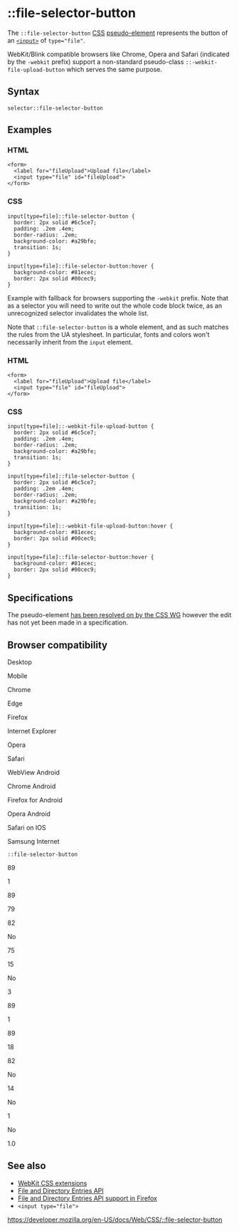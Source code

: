 # ::file-selector-button

The `::file-selector-button` [CSS](https://developer.mozilla.org/en-US/docs/Web/CSS) [pseudo-element](pseudo-elements) represents the button of an [`<input>`](https://developer.mozilla.org/en-US/docs/Web/HTML/Element/input) of `type="file"`.

WebKit/Blink compatible browsers like Chrome, Opera and Safari (indicated by the `-webkit` prefix) support a non-standard pseudo-class `::-webkit-file-upload-button` which serves the same purpose.

## Syntax

    selector::file-selector-button

## Examples

### HTML

    <form>
      <label for="fileUpload">Upload file</label>
      <input type="file" id="fileUpload">
    </form>

### CSS

    input[type=file]::file-selector-button {
      border: 2px solid #6c5ce7;
      padding: .2em .4em;
      border-radius: .2em;
      background-color: #a29bfe;
      transition: 1s;
    }

    input[type=file]::file-selector-button:hover {
      background-color: #81ecec;
      border: 2px solid #00cec9;
    }

Example with fallback for browsers supporting the `-webkit` prefix. Note that as a selector you will need to write out the whole code block twice, as an unrecognized selector invalidates the whole list.

Note that `::file-selector-button` is a whole element, and as such matches the rules from the UA stylesheet. In particular, fonts and colors won't necessarily inherit from the `input` element.

### HTML

    <form>
      <label for="fileUpload">Upload file</label>
      <input type="file" id="fileUpload">
    </form>

### CSS

    input[type=file]::-webkit-file-upload-button {
      border: 2px solid #6c5ce7;
      padding: .2em .4em;
      border-radius: .2em;
      background-color: #a29bfe;
      transition: 1s;
    }

    input[type=file]::file-selector-button {
      border: 2px solid #6c5ce7;
      padding: .2em .4em;
      border-radius: .2em;
      background-color: #a29bfe;
      transition: 1s;
    }

    input[type=file]::-webkit-file-upload-button:hover {
      background-color: #81ecec;
      border: 2px solid #00cec9;
    }

    input[type=file]::file-selector-button:hover {
      background-color: #81ecec;
      border: 2px solid #00cec9;
    }

## Specifications

The pseudo-element [has been resolved on by the CSS WG](https://github.com/w3c/csswg-drafts/issues/5049#issuecomment-666449792) however the edit has not yet been made in a specification.

## Browser compatibility

Desktop

Mobile

Chrome

Edge

Firefox

Internet Explorer

Opera

Safari

WebView Android

Chrome Android

Firefox for Android

Opera Android

Safari on IOS

Samsung Internet

`::file-selector-button`

89

1

89

79

82

No

75

15

No

3

89

1

89

18

82

No

14

No

1

No

1.0

## See also

- [WebKit CSS extensions](https://developer.mozilla.org/en-US/docs/Web/CSS/WebKit_Extensions)
- [File and Directory Entries API](https://developer.mozilla.org/en-US/docs/Web/API/File_and_Directory_Entries_API)
- [File and Directory Entries API support in Firefox](https://developer.mozilla.org/en-US/docs/Web/API/File_and_Directory_Entries_API/Firefox_support)
- `<input type="file">`

<a href="https://developer.mozilla.org/en-US/docs/Web/CSS/::file-selector-button" class="_attribution-link">https://developer.mozilla.org/en-US/docs/Web/CSS/::file-selector-button</a>
